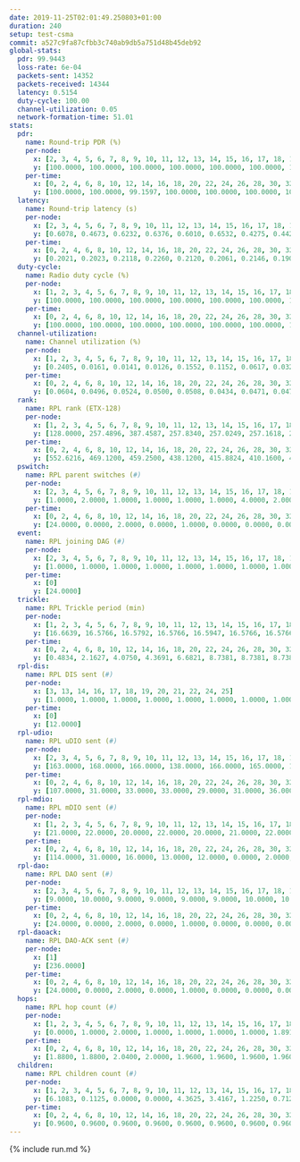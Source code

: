 ```yaml
---
date: 2019-11-25T02:01:49.250803+01:00
duration: 240
setup: test-csma
commit: a527c9fa87cfbb3c740ab9db5a751d48b45deb92
global-stats:
  pdr: 99.9443
  loss-rate: 6e-04
  packets-sent: 14352
  packets-received: 14344
  latency: 0.5154
  duty-cycle: 100.00
  channel-utilization: 0.05
  network-formation-time: 51.01
stats:
  pdr:
    name: Round-trip PDR (%)
    per-node:
      x: [2, 3, 4, 5, 6, 7, 8, 9, 10, 11, 12, 13, 14, 15, 16, 17, 18, 19, 20, 21, 22, 23, 24, 25]
      y: [100.0000, 100.0000, 100.0000, 100.0000, 100.0000, 100.0000, 100.0000, 100.0000, 100.0000, 100.0000, 100.0000, 99.8328, 99.8311, 100.0000, 99.8124, 100.0000, 100.0000, 100.0000, 99.6604, 99.8296, 99.8261, 99.8374, 100.0000, 100.0000]
    per-time:
      x: [0, 2, 4, 6, 8, 10, 12, 14, 16, 18, 20, 22, 24, 26, 28, 30, 32, 34, 36, 38, 40, 42, 44, 46, 48, 50, 52, 54, 56, 58, 60, 62, 64, 66, 68, 70, 72, 74, 76, 78, 80, 82, 84, 86, 88, 90, 92, 94, 96, 98, 100, 102, 104, 106, 108, 110, 112, 114, 116, 118, 120, 122, 124, 126, 128, 130, 132, 134, 136, 138, 140, 142, 144, 146, 148, 150, 152, 154, 156, 158, 160, 162, 164, 166, 168, 170, 172, 174, 176, 178, 180, 182, 184, 186, 188, 190, 192, 194, 196, 198, 200, 202, 204, 206, 208, 210, 212, 214, 216, 218, 220, 222, 224, 226, 228, 230, 232, 234, 236, 238, 240]
      y: [100.0000, 100.0000, 99.1597, 100.0000, 100.0000, 100.0000, 100.0000, 99.1667, 100.0000, 99.1736, 100.0000, 100.0000, 99.1597, 100.0000, 100.0000, 100.0000, 100.0000, 100.0000, 100.0000, 100.0000, 100.0000, 100.0000, 100.0000, 100.0000, 100.0000, 100.0000, 100.0000, 100.0000, 100.0000, 99.1667, 100.0000, 100.0000, 100.0000, 100.0000, 99.1667, 100.0000, 100.0000, 100.0000, 100.0000, 100.0000, 100.0000, 100.0000, 100.0000, 100.0000, 100.0000, 100.0000, 100.0000, 100.0000, 100.0000, 100.0000, 100.0000, 100.0000, 100.0000, 100.0000, 100.0000, 100.0000, 100.0000, 99.1667, 100.0000, 100.0000, 100.0000, 100.0000, 100.0000, 100.0000, 100.0000, 100.0000, 100.0000, 100.0000, 100.0000, 100.0000, 100.0000, 100.0000, 100.0000, 100.0000, 100.0000, 100.0000, 100.0000, 100.0000, 100.0000, 100.0000, 100.0000, 100.0000, 100.0000, 100.0000, 100.0000, 100.0000, 100.0000, 100.0000, 100.0000, 100.0000, 100.0000, 99.1667, 100.0000, 100.0000, 100.0000, 100.0000, 100.0000, 100.0000, 100.0000, 100.0000, 100.0000, 100.0000, 100.0000, 100.0000, 100.0000, 100.0000, 100.0000, 100.0000, 100.0000, 100.0000, 100.0000, 100.0000, 100.0000, 100.0000, 100.0000, 100.0000, 100.0000, 100.0000, 100.0000, 100.0000, null]
  latency:
    name: Round-trip latency (s)
    per-node:
      x: [2, 3, 4, 5, 6, 7, 8, 9, 10, 11, 12, 13, 14, 15, 16, 17, 18, 19, 20, 21, 22, 23, 24, 25]
      y: [0.6078, 0.4673, 0.6232, 0.6376, 0.6010, 0.6532, 0.4275, 0.4420, 0.4321, 0.4709, 0.6245, 0.4814, 0.5159, 0.4900, 0.4205, 0.4589, 0.4450, 0.5180, 0.5023, 0.5059, 0.5198, 0.5031, 0.5075, 0.5112]
    per-time:
      x: [0, 2, 4, 6, 8, 10, 12, 14, 16, 18, 20, 22, 24, 26, 28, 30, 32, 34, 36, 38, 40, 42, 44, 46, 48, 50, 52, 54, 56, 58, 60, 62, 64, 66, 68, 70, 72, 74, 76, 78, 80, 82, 84, 86, 88, 90, 92, 94, 96, 98, 100, 102, 104, 106, 108, 110, 112, 114, 116, 118, 120, 122, 124, 126, 128, 130, 132, 134, 136, 138, 140, 142, 144, 146, 148, 150, 152, 154, 156, 158, 160, 162, 164, 166, 168, 170, 172, 174, 176, 178, 180, 182, 184, 186, 188, 190, 192, 194, 196, 198, 200, 202, 204, 206, 208, 210, 212, 214, 216, 218, 220, 222, 224, 226, 228, 230, 232, 234, 236, 238, 240]
      y: [0.2021, 0.2023, 0.2118, 0.2260, 0.2120, 0.2061, 0.2146, 0.1908, 0.2072, 0.1964, 0.1962, 0.1984, 0.1943, 0.2056, 0.2031, 0.2008, 0.2035, 0.2015, 0.1984, 0.2105, 0.2073, 0.1957, 0.2001, 0.1930, 0.1933, 0.1919, 0.1995, 0.2017, 0.1926, 0.1884, 0.1995, 0.1995, 0.1948, 0.2006, 0.1865, 0.2029, 0.1909, 0.1933, 0.1937, 0.2009, 0.2022, 0.2036, 0.2033, 0.2050, 0.2065, 0.1976, 0.1900, 0.1939, 0.2023, 0.2018, 0.1995, 0.1992, 0.1973, 0.1882, 0.1981, 0.2075, 0.3461, 0.5633, 0.6075, 0.6368, 0.5538, 0.5265, 0.4732, 0.5623, 0.5911, 0.5391, 0.5030, 0.5044, 0.4619, 0.4173, 0.5378, 0.5395, 0.4670, 0.4144, 0.4267, 0.5117, 0.4855, 0.4094, 0.4855, 0.4599, 0.4321, 0.4518, 0.4550, 0.4396, 0.4231, 0.3929, 0.4306, 0.3812, 0.4223, 0.3850, 0.7700, 1.1661, 1.1573, 1.1756, 1.1788, 1.1721, 1.1661, 1.1688, 1.1711, 1.1581, 1.1630, 1.1720, 1.1739, 1.1667, 1.1730, 1.1655, 1.1722, 1.1685, 1.1752, 1.1645, 1.1749, 1.1762, 1.1750, 1.1712, 1.1576, 1.1668, 1.1700, 1.1722, 1.1575, 1.1566, null]
  duty-cycle:
    name: Radio duty cycle (%)
    per-node:
      x: [1, 2, 3, 4, 5, 6, 7, 8, 9, 10, 11, 12, 13, 14, 15, 16, 17, 18, 19, 20, 21, 22, 23, 24, 25]
      y: [100.0000, 100.0000, 100.0000, 100.0000, 100.0000, 100.0000, 100.0000, 100.0000, 100.0000, 100.0000, 100.0000, 100.0000, 100.0000, 100.0000, 100.0000, 100.0000, 100.0000, 100.0000, 100.0000, 100.0000, 100.0000, 100.0000, 100.0000, 100.0000, 100.0000]
    per-time:
      x: [0, 2, 4, 6, 8, 10, 12, 14, 16, 18, 20, 22, 24, 26, 28, 30, 32, 34, 36, 38, 40, 42, 44, 46, 48, 50, 52, 54, 56, 58, 60, 62, 64, 66, 68, 70, 72, 74, 76, 78, 80, 82, 84, 86, 88, 90, 92, 94, 96, 98, 100, 102, 104, 106, 108, 110, 112, 114, 116, 118, 120, 122, 124, 126, 128, 130, 132, 134, 136, 138, 140, 142, 144, 146, 148, 150, 152, 154, 156, 158, 160, 162, 164, 166, 168, 170, 172, 174, 176, 178, 180, 182, 184, 186, 188, 190, 192, 194, 196, 198, 200, 202, 204, 206, 208, 210, 212, 214, 216, 218, 220, 222, 224, 226, 228, 230, 232, 234, 236, 238]
      y: [100.0000, 100.0000, 100.0000, 100.0000, 100.0000, 100.0000, 100.0000, 100.0000, 100.0000, 100.0000, 100.0000, 100.0000, 100.0000, 100.0000, 100.0000, 100.0000, 100.0000, 100.0000, 100.0000, 100.0000, 100.0000, 100.0000, 100.0000, 100.0000, 100.0000, 100.0000, 100.0000, 100.0000, 100.0000, 100.0000, 100.0000, 100.0000, 100.0000, 100.0000, 100.0000, 100.0000, 100.0000, 100.0000, 100.0000, 100.0000, 100.0000, 100.0000, 100.0000, 100.0000, 100.0000, 100.0000, 100.0000, 100.0000, 100.0000, 100.0000, 100.0000, 100.0000, 100.0000, 100.0000, 100.0000, 100.0000, 100.0000, 100.0000, 100.0000, 100.0000, 100.0000, 100.0000, 100.0000, 100.0000, 100.0000, 100.0000, 100.0000, 100.0000, 100.0000, 100.0000, 100.0000, 100.0000, 100.0000, 100.0000, 100.0000, 100.0000, 100.0000, 100.0000, 100.0000, 100.0000, 100.0000, 100.0000, 100.0000, 100.0000, 100.0000, 100.0000, 100.0000, 100.0000, 100.0000, 100.0000, 100.0000, 100.0000, 100.0000, 100.0000, 100.0000, 100.0000, 100.0000, 100.0000, 100.0000, 100.0000, 100.0000, 100.0000, 100.0000, 100.0000, 100.0000, 100.0000, 100.0000, 100.0000, 100.0000, 100.0000, 100.0000, 100.0000, 100.0000, 100.0000, 100.0000, 100.0000, 100.0000, 100.0000, 100.0000, 100.0000]
  channel-utilization:
    name: Channel utilization (%)
    per-node:
      x: [1, 2, 3, 4, 5, 6, 7, 8, 9, 10, 11, 12, 13, 14, 15, 16, 17, 18, 19, 20, 21, 22, 23, 24, 25]
      y: [0.2405, 0.0161, 0.0141, 0.0126, 0.1552, 0.1152, 0.0617, 0.0322, 0.0212, 0.0143, 0.0156, 0.0795, 0.0243, 0.0140, 0.0256, 0.0662, 0.0393, 0.0733, 0.0179, 0.0141, 0.0146, 0.0142, 0.0169, 0.0142, 0.0177]
    per-time:
      x: [0, 2, 4, 6, 8, 10, 12, 14, 16, 18, 20, 22, 24, 26, 28, 30, 32, 34, 36, 38, 40, 42, 44, 46, 48, 50, 52, 54, 56, 58, 60, 62, 64, 66, 68, 70, 72, 74, 76, 78, 80, 82, 84, 86, 88, 90, 92, 94, 96, 98, 100, 102, 104, 106, 108, 110, 112, 114, 116, 118, 120, 122, 124, 126, 128, 130, 132, 134, 136, 138, 140, 142, 144, 146, 148, 150, 152, 154, 156, 158, 160, 162, 164, 166, 168, 170, 172, 174, 176, 178, 180, 182, 184, 186, 188, 190, 192, 194, 196, 198, 200, 202, 204, 206, 208, 210, 212, 214, 216, 218, 220, 222, 224, 226, 228, 230, 232, 234, 236, 238]
      y: [0.0604, 0.0496, 0.0524, 0.0500, 0.0508, 0.0434, 0.0471, 0.0472, 0.0421, 0.0454, 0.0432, 0.0446, 0.0384, 0.0481, 0.0521, 0.0457, 0.0429, 0.0467, 0.0438, 0.0454, 0.0428, 0.0438, 0.0450, 0.0421, 0.0481, 0.0436, 0.0438, 0.0444, 0.0531, 0.0422, 0.0463, 0.0458, 0.0418, 0.0442, 0.0438, 0.0446, 0.0449, 0.0400, 0.0451, 0.0434, 0.0468, 0.0445, 0.0504, 0.0447, 0.0466, 0.0439, 0.0442, 0.0409, 0.0442, 0.0457, 0.0448, 0.0433, 0.0424, 0.0431, 0.0405, 0.0430, 0.0482, 0.0478, 0.0410, 0.0443, 0.0432, 0.0481, 0.0422, 0.0433, 0.0445, 0.0417, 0.0454, 0.0443, 0.0464, 0.0461, 0.0426, 0.0512, 0.0442, 0.0457, 0.0456, 0.0460, 0.0423, 0.0458, 0.0433, 0.0461, 0.0461, 0.0427, 0.0402, 0.0434, 0.0446, 0.0511, 0.0426, 0.0479, 0.0459, 0.0425, 0.0463, 0.0489, 0.0495, 0.0428, 0.0448, 0.0482, 0.0443, 0.0433, 0.0444, 0.0469, 0.0467, 0.0450, 0.0456, 0.0475, 0.0413, 0.0452, 0.0436, 0.0455, 0.0452, 0.0447, 0.0456, 0.0447, 0.0472, 0.0445, 0.0491, 0.0441, 0.0475, 0.0444, 0.0429, 0.0424]
  rank:
    name: RPL rank (ETX-128)
    per-node:
      x: [1, 2, 3, 4, 5, 6, 7, 8, 9, 10, 11, 12, 13, 14, 15, 16, 17, 18, 19, 20, 21, 22, 23, 24, 25]
      y: [128.0000, 257.4896, 387.4587, 257.8340, 257.0249, 257.1618, 267.0000, 400.2131, 392.4587, 388.2851, 397.1037, 280.5560, 409.6198, 530.3618, 399.9253, 394.4606, 396.0830, 405.1393, 539.4959, 527.6599, 538.5246, 529.2154, 560.8140, 539.3029, 547.3802]
    per-time:
      x: [0, 2, 4, 6, 8, 10, 12, 14, 16, 18, 20, 22, 24, 26, 28, 30, 32, 34, 36, 38, 40, 42, 44, 46, 48, 50, 52, 54, 56, 58, 60, 62, 64, 66, 68, 70, 72, 74, 76, 78, 80, 82, 84, 86, 88, 90, 92, 94, 96, 98, 100, 102, 104, 106, 108, 110, 112, 114, 116, 118, 120, 122, 124, 126, 128, 130, 132, 134, 136, 138, 140, 142, 144, 146, 148, 150, 152, 154, 156, 158, 160, 162, 164, 166, 168, 170, 172, 174, 176, 178, 180, 182, 184, 186, 188, 190, 192, 194, 196, 198, 200, 202, 204, 206, 208, 210, 212, 214, 216, 218, 220, 222, 224, 226, 228, 230, 232, 234, 236, 238]
      y: [552.6216, 469.1200, 459.2500, 438.1200, 415.8824, 410.1600, 410.3600, 407.8800, 408.9200, 408.4600, 406.0600, 405.2745, 402.0200, 402.2692, 397.1600, 395.5200, 393.8400, 394.6800, 394.9000, 392.7200, 394.6000, 394.9600, 395.5000, 397.3400, 395.8600, 396.5200, 399.0800, 398.1400, 398.4118, 393.7200, 396.5000, 400.0800, 398.7800, 403.6600, 404.6471, 401.3600, 401.6078, 397.7200, 397.4200, 397.8600, 397.7000, 399.8235, 399.5400, 398.0800, 396.9600, 395.7059, 397.6000, 397.4706, 395.5600, 392.9800, 391.8200, 392.1600, 392.1000, 393.8000, 392.5600, 393.4600, 395.5882, 397.3200, 397.3725, 396.4400, 396.4200, 396.6078, 395.2600, 395.8200, 396.8600, 395.7600, 396.4200, 399.6400, 398.5400, 397.2000, 394.8800, 398.7308, 392.5000, 396.2549, 393.1600, 397.0200, 398.3400, 401.6000, 402.6000, 405.9804, 402.2353, 396.9400, 397.8800, 396.6400, 394.0800, 398.2400, 397.4600, 394.6400, 398.6538, 392.5800, 393.6800, 403.6415, 398.2941, 393.3800, 393.0000, 393.0600, 393.9600, 393.2000, 393.5800, 392.0400, 396.8269, 392.1176, 390.0000, 390.1000, 390.8200, 391.7200, 390.6000, 393.0000, 389.8627, 391.0800, 394.6400, 394.0000, 392.9800, 392.2000, 389.7170, 388.6600, 392.3922, 390.2353, 391.1600, 393.5400]
  pswitch:
    name: RPL parent switches (#)
    per-node:
      x: [2, 3, 4, 5, 6, 7, 8, 9, 10, 11, 12, 13, 14, 15, 16, 17, 18, 19, 20, 21, 22, 23, 24, 25]
      y: [1.0000, 2.0000, 1.0000, 1.0000, 1.0000, 1.0000, 4.0000, 2.0000, 2.0000, 1.0000, 1.0000, 2.0000, 6.0000, 1.0000, 1.0000, 1.0000, 4.0000, 6.0000, 7.0000, 4.0000, 6.0000, 2.0000, 1.0000, 2.0000]
    per-time:
      x: [0, 2, 4, 6, 8, 10, 12, 14, 16, 18, 20, 22, 24, 26, 28, 30, 32, 34, 36, 38, 40, 42, 44, 46, 48, 50, 52, 54, 56, 58, 60, 62, 64, 66, 68, 70, 72, 74, 76, 78, 80, 82, 84, 86, 88, 90, 92, 94, 96, 98, 100, 102, 104, 106, 108, 110, 112, 114, 116, 118, 120, 122, 124, 126, 128, 130, 132, 134, 136, 138, 140, 142, 144, 146, 148, 150, 152, 154, 156, 158, 160, 162, 164, 166, 168, 170, 172, 174, 176, 178, 180, 182, 184, 186, 188, 190, 192, 194, 196, 198, 200, 202, 204, 206, 208, 210, 212, 214, 216, 218, 220, 222, 224, 226, 228, 230, 232, 234]
      y: [24.0000, 0.0000, 2.0000, 0.0000, 1.0000, 0.0000, 0.0000, 0.0000, 0.0000, 0.0000, 0.0000, 1.0000, 0.0000, 2.0000, 0.0000, 0.0000, 0.0000, 0.0000, 0.0000, 0.0000, 0.0000, 0.0000, 0.0000, 0.0000, 0.0000, 0.0000, 0.0000, 0.0000, 1.0000, 0.0000, 0.0000, 0.0000, 0.0000, 0.0000, 1.0000, 0.0000, 1.0000, 0.0000, 0.0000, 0.0000, 0.0000, 1.0000, 0.0000, 0.0000, 0.0000, 1.0000, 0.0000, 1.0000, 0.0000, 0.0000, 0.0000, 0.0000, 0.0000, 0.0000, 0.0000, 0.0000, 1.0000, 0.0000, 1.0000, 0.0000, 0.0000, 1.0000, 0.0000, 0.0000, 0.0000, 0.0000, 0.0000, 0.0000, 0.0000, 0.0000, 0.0000, 2.0000, 0.0000, 1.0000, 0.0000, 0.0000, 0.0000, 0.0000, 0.0000, 1.0000, 1.0000, 0.0000, 0.0000, 0.0000, 0.0000, 0.0000, 0.0000, 0.0000, 2.0000, 0.0000, 0.0000, 3.0000, 1.0000, 0.0000, 0.0000, 0.0000, 0.0000, 0.0000, 0.0000, 0.0000, 2.0000, 1.0000, 0.0000, 0.0000, 0.0000, 0.0000, 0.0000, 1.0000, 1.0000, 0.0000, 0.0000, 0.0000, 0.0000, 0.0000, 3.0000, 0.0000, 1.0000, 1.0000]
  event:
    name: RPL joining DAG (#)
    per-node:
      x: [2, 3, 4, 5, 6, 7, 8, 9, 10, 11, 12, 13, 14, 15, 16, 17, 18, 19, 20, 21, 22, 23, 24, 25]
      y: [1.0000, 1.0000, 1.0000, 1.0000, 1.0000, 1.0000, 1.0000, 1.0000, 1.0000, 1.0000, 1.0000, 1.0000, 1.0000, 1.0000, 1.0000, 1.0000, 1.0000, 1.0000, 1.0000, 1.0000, 1.0000, 1.0000, 1.0000, 1.0000]
    per-time:
      x: [0]
      y: [24.0000]
  trickle:
    name: RPL Trickle period (min)
    per-node:
      x: [1, 2, 3, 4, 5, 6, 7, 8, 9, 10, 11, 12, 13, 14, 15, 16, 17, 18, 19, 20, 21, 22, 23, 24, 25]
      y: [16.6639, 16.5766, 16.5792, 16.5766, 16.5947, 16.5766, 16.5766, 16.5877, 16.5792, 16.5792, 16.5755, 16.5766, 16.5431, 16.5583, 16.5392, 16.5392, 16.5392, 16.5507, 16.5050, 16.5526, 16.4830, 16.5488, 16.5341, 16.5296, 16.4709]
    per-time:
      x: [0, 2, 4, 6, 8, 10, 12, 14, 16, 18, 20, 22, 24, 26, 28, 30, 32, 34, 36, 38, 40, 42, 44, 46, 48, 50, 52, 54, 56, 58, 60, 62, 64, 66, 68, 70, 72, 74, 76, 78, 80, 82, 84, 86, 88, 90, 92, 94, 96, 98, 100, 102, 104, 106, 108, 110, 112, 114, 116, 118, 120, 122, 124, 126, 128, 130, 132, 134, 136, 138, 140, 142, 144, 146, 148, 150, 152, 154, 156, 158, 160, 162, 164, 166, 168, 170, 172, 174, 176, 178, 180, 182, 184, 186, 188, 190, 192, 194, 196, 198, 200, 202, 204, 206, 208, 210, 212, 214, 216, 218, 220, 222, 224, 226, 228, 230, 232, 234, 236, 238]
      y: [0.4834, 2.1627, 4.0750, 4.3691, 6.6821, 8.7381, 8.7381, 8.7381, 10.8353, 17.4763, 17.4763, 17.4763, 17.4763, 17.4763, 17.4763, 17.4763, 17.4763, 17.4763, 17.4763, 17.4763, 17.4763, 17.4763, 17.4763, 17.4763, 17.4763, 17.4763, 17.4763, 17.4763, 17.4763, 17.4763, 17.4763, 17.4763, 17.4763, 17.4763, 17.4763, 17.4763, 17.4763, 17.4763, 17.4763, 17.4763, 17.4763, 17.4763, 17.4763, 17.4763, 17.4763, 17.4763, 17.4763, 17.4763, 17.4763, 17.4763, 17.4763, 17.4763, 17.4763, 17.4763, 17.4763, 17.4763, 17.4763, 17.4763, 17.4763, 17.4763, 17.4763, 17.4763, 17.4763, 17.4763, 17.4763, 17.4763, 17.4763, 17.4763, 17.4763, 17.4763, 17.4763, 17.4763, 17.4763, 17.4763, 17.4763, 17.4763, 17.4763, 17.4763, 17.4763, 17.4763, 17.4763, 17.4763, 17.4763, 17.4763, 17.4763, 17.4763, 17.4763, 17.4763, 17.4763, 17.4763, 17.4763, 17.4763, 17.4763, 17.4763, 17.4763, 17.4763, 17.4763, 17.4763, 17.4763, 17.4763, 17.4763, 17.4763, 17.4763, 17.4763, 17.4763, 17.4763, 17.4763, 17.4763, 17.4763, 17.4763, 17.4763, 17.4763, 17.4763, 17.4763, 17.4763, 17.4763, 17.4763, 17.4763, 17.4763, 17.4763]
  rpl-dis:
    name: RPL DIS sent (#)
    per-node:
      x: [3, 13, 14, 16, 17, 18, 19, 20, 21, 22, 24, 25]
      y: [1.0000, 1.0000, 1.0000, 1.0000, 1.0000, 1.0000, 1.0000, 1.0000, 1.0000, 1.0000, 1.0000, 1.0000]
    per-time:
      x: [0]
      y: [12.0000]
  rpl-udio:
    name: RPL uDIO sent (#)
    per-node:
      x: [2, 3, 4, 5, 6, 7, 8, 9, 10, 11, 12, 13, 14, 15, 16, 17, 18, 19, 20, 21, 22, 23, 24, 25]
      y: [163.0000, 168.0000, 166.0000, 138.0000, 166.0000, 165.0000, 164.0000, 168.0000, 162.0000, 169.0000, 168.0000, 168.0000, 163.0000, 163.0000, 158.0000, 168.0000, 159.0000, 161.0000, 168.0000, 167.0000, 167.0000, 167.0000, 167.0000, 171.0000]
    per-time:
      x: [0, 2, 4, 6, 8, 10, 12, 14, 16, 18, 20, 22, 24, 26, 28, 30, 32, 34, 36, 38, 40, 42, 44, 46, 48, 50, 52, 54, 56, 58, 60, 62, 64, 66, 68, 70, 72, 74, 76, 78, 80, 82, 84, 86, 88, 90, 92, 94, 96, 98, 100, 102, 104, 106, 108, 110, 112, 114, 116, 118, 120, 122, 124, 126, 128, 130, 132, 134, 136, 138, 140, 142, 144, 146, 148, 150, 152, 154, 156, 158, 160, 162, 164, 166, 168, 170, 172, 174, 176, 178, 180, 182, 184, 186, 188, 190, 192, 194, 196, 198, 200, 202, 204, 206, 208, 210, 212, 214, 216, 218, 220, 222, 224, 226, 228, 230, 232, 234, 236, 238, 240]
      y: [107.0000, 31.0000, 33.0000, 33.0000, 29.0000, 31.0000, 36.0000, 34.0000, 30.0000, 32.0000, 35.0000, 31.0000, 28.0000, 33.0000, 33.0000, 29.0000, 33.0000, 32.0000, 28.0000, 37.0000, 33.0000, 32.0000, 33.0000, 35.0000, 30.0000, 31.0000, 35.0000, 30.0000, 28.0000, 34.0000, 35.0000, 28.0000, 30.0000, 32.0000, 34.0000, 29.0000, 28.0000, 32.0000, 29.0000, 33.0000, 36.0000, 32.0000, 33.0000, 27.0000, 33.0000, 35.0000, 31.0000, 34.0000, 29.0000, 34.0000, 32.0000, 36.0000, 32.0000, 30.0000, 31.0000, 36.0000, 31.0000, 36.0000, 29.0000, 31.0000, 32.0000, 33.0000, 31.0000, 34.0000, 31.0000, 29.0000, 29.0000, 32.0000, 31.0000, 30.0000, 32.0000, 36.0000, 27.0000, 34.0000, 30.0000, 36.0000, 29.0000, 35.0000, 31.0000, 35.0000, 30.0000, 30.0000, 33.0000, 35.0000, 33.0000, 37.0000, 30.0000, 36.0000, 32.0000, 30.0000, 30.0000, 43.0000, 34.0000, 29.0000, 32.0000, 32.0000, 34.0000, 29.0000, 31.0000, 37.0000, 29.0000, 34.0000, 33.0000, 34.0000, 30.0000, 38.0000, 33.0000, 33.0000, 34.0000, 34.0000, 26.0000, 32.0000, 34.0000, 34.0000, 33.0000, 32.0000, 32.0000, 29.0000, 34.0000, 34.0000, 4.0000]
  rpl-mdio:
    name: RPL mDIO sent (#)
    per-node:
      x: [1, 2, 3, 4, 5, 6, 7, 8, 9, 10, 11, 12, 13, 14, 15, 16, 17, 18, 19, 20, 21, 22, 23, 24, 25]
      y: [21.0000, 22.0000, 20.0000, 22.0000, 20.0000, 21.0000, 22.0000, 20.0000, 20.0000, 20.0000, 20.0000, 21.0000, 21.0000, 22.0000, 20.0000, 21.0000, 22.0000, 21.0000, 22.0000, 20.0000, 20.0000, 20.0000, 20.0000, 20.0000, 21.0000]
    per-time:
      x: [0, 2, 4, 6, 8, 10, 12, 14, 16, 18, 20, 22, 24, 26, 28, 30, 32, 34, 36, 38, 40, 42, 44, 46, 48, 50, 52, 54, 56, 58, 60, 62, 64, 66, 68, 70, 72, 74, 76, 78, 80, 82, 84, 86, 88, 90, 92, 94, 96, 98, 100, 102, 104, 106, 108, 110, 112, 114, 116, 118, 120, 122, 124, 126, 128, 130, 132, 134, 136, 138, 140, 142, 144, 146, 148, 150, 152, 154, 156, 158, 160, 162, 164, 166, 168, 170, 172, 174, 176, 178, 180, 182, 184, 186, 188, 190, 192, 194, 196, 198, 200, 202, 204, 206, 208, 210, 212, 214, 216, 218, 220, 222, 224, 226, 228, 230, 232, 234, 236, 238]
      y: [114.0000, 31.0000, 16.0000, 13.0000, 12.0000, 0.0000, 2.0000, 13.0000, 10.0000, 0.0000, 0.0000, 0.0000, 0.0000, 7.0000, 7.0000, 3.0000, 7.0000, 1.0000, 0.0000, 0.0000, 0.0000, 0.0000, 3.0000, 5.0000, 9.0000, 6.0000, 2.0000, 0.0000, 0.0000, 0.0000, 1.0000, 7.0000, 6.0000, 4.0000, 6.0000, 1.0000, 0.0000, 0.0000, 0.0000, 4.0000, 12.0000, 3.0000, 4.0000, 2.0000, 0.0000, 0.0000, 0.0000, 0.0000, 4.0000, 7.0000, 4.0000, 7.0000, 3.0000, 0.0000, 0.0000, 0.0000, 1.0000, 3.0000, 6.0000, 5.0000, 9.0000, 1.0000, 0.0000, 0.0000, 0.0000, 1.0000, 9.0000, 8.0000, 5.0000, 2.0000, 0.0000, 0.0000, 0.0000, 0.0000, 5.0000, 6.0000, 6.0000, 6.0000, 2.0000, 0.0000, 0.0000, 0.0000, 0.0000, 6.0000, 7.0000, 3.0000, 7.0000, 2.0000, 0.0000, 0.0000, 0.0000, 0.0000, 9.0000, 3.0000, 7.0000, 4.0000, 2.0000, 0.0000, 0.0000, 0.0000, 1.0000, 9.0000, 8.0000, 4.0000, 3.0000, 0.0000, 0.0000, 0.0000, 0.0000, 3.0000, 5.0000, 6.0000, 3.0000, 8.0000, 0.0000, 0.0000, 0.0000, 0.0000, 2.0000, 6.0000]
  rpl-dao:
    name: RPL DAO sent (#)
    per-node:
      x: [2, 3, 4, 5, 6, 7, 8, 9, 10, 11, 12, 13, 14, 15, 16, 17, 18, 19, 20, 21, 22, 23, 24, 25]
      y: [9.0000, 10.0000, 9.0000, 9.0000, 9.0000, 9.0000, 10.0000, 10.0000, 10.0000, 9.0000, 9.0000, 10.0000, 13.0000, 9.0000, 9.0000, 9.0000, 11.0000, 11.0000, 11.0000, 11.0000, 12.0000, 9.0000, 9.0000, 10.0000]
    per-time:
      x: [0, 2, 4, 6, 8, 10, 12, 14, 16, 18, 20, 22, 24, 26, 28, 30, 32, 34, 36, 38, 40, 42, 44, 46, 48, 50, 52, 54, 56, 58, 60, 62, 64, 66, 68, 70, 72, 74, 76, 78, 80, 82, 84, 86, 88, 90, 92, 94, 96, 98, 100, 102, 104, 106, 108, 110, 112, 114, 116, 118, 120, 122, 124, 126, 128, 130, 132, 134, 136, 138, 140, 142, 144, 146, 148, 150, 152, 154, 156, 158, 160, 162, 164, 166, 168, 170, 172, 174, 176, 178, 180, 182, 184, 186, 188, 190, 192, 194, 196, 198, 200, 202, 204, 206, 208, 210, 212, 214, 216, 218, 220, 222, 224, 226, 228, 230, 232, 234, 236, 238]
      y: [24.0000, 0.0000, 2.0000, 0.0000, 1.0000, 0.0000, 0.0000, 0.0000, 0.0000, 0.0000, 0.0000, 1.0000, 0.0000, 2.0000, 19.0000, 0.0000, 1.0000, 0.0000, 1.0000, 0.0000, 0.0000, 0.0000, 0.0000, 0.0000, 0.0000, 1.0000, 0.0000, 2.0000, 20.0000, 0.0000, 1.0000, 0.0000, 0.0000, 1.0000, 1.0000, 0.0000, 1.0000, 0.0000, 0.0000, 1.0000, 0.0000, 2.0000, 12.0000, 5.0000, 1.0000, 1.0000, 0.0000, 2.0000, 1.0000, 0.0000, 0.0000, 0.0000, 0.0000, 1.0000, 0.0000, 2.0000, 5.0000, 12.0000, 2.0000, 0.0000, 1.0000, 3.0000, 1.0000, 0.0000, 0.0000, 0.0000, 0.0000, 1.0000, 0.0000, 0.0000, 4.0000, 15.0000, 1.0000, 2.0000, 0.0000, 1.0000, 1.0000, 1.0000, 0.0000, 1.0000, 1.0000, 0.0000, 0.0000, 0.0000, 2.0000, 16.0000, 0.0000, 1.0000, 4.0000, 0.0000, 1.0000, 4.0000, 1.0000, 0.0000, 0.0000, 0.0000, 0.0000, 0.0000, 0.0000, 9.0000, 7.0000, 2.0000, 1.0000, 1.0000, 1.0000, 1.0000, 2.0000, 1.0000, 1.0000, 0.0000, 0.0000, 0.0000, 0.0000, 6.0000, 12.0000, 0.0000, 3.0000, 2.0000, 0.0000, 1.0000]
  rpl-daoack:
    name: RPL DAO-ACK sent (#)
    per-node:
      x: [1]
      y: [236.0000]
    per-time:
      x: [0, 2, 4, 6, 8, 10, 12, 14, 16, 18, 20, 22, 24, 26, 28, 30, 32, 34, 36, 38, 40, 42, 44, 46, 48, 50, 52, 54, 56, 58, 60, 62, 64, 66, 68, 70, 72, 74, 76, 78, 80, 82, 84, 86, 88, 90, 92, 94, 96, 98, 100, 102, 104, 106, 108, 110, 112, 114, 116, 118, 120, 122, 124, 126, 128, 130, 132, 134, 136, 138, 140, 142, 144, 146, 148, 150, 152, 154, 156, 158, 160, 162, 164, 166, 168, 170, 172, 174, 176, 178, 180, 182, 184, 186, 188, 190, 192, 194, 196, 198, 200, 202, 204, 206, 208, 210, 212, 214, 216, 218, 220, 222, 224, 226, 228, 230, 232, 234, 236, 238]
      y: [24.0000, 0.0000, 2.0000, 0.0000, 1.0000, 0.0000, 0.0000, 0.0000, 0.0000, 0.0000, 0.0000, 1.0000, 0.0000, 2.0000, 19.0000, 0.0000, 1.0000, 0.0000, 1.0000, 0.0000, 0.0000, 0.0000, 0.0000, 0.0000, 0.0000, 1.0000, 0.0000, 2.0000, 19.0000, 1.0000, 1.0000, 0.0000, 0.0000, 1.0000, 1.0000, 0.0000, 1.0000, 0.0000, 0.0000, 1.0000, 0.0000, 2.0000, 12.0000, 5.0000, 1.0000, 1.0000, 0.0000, 2.0000, 1.0000, 0.0000, 0.0000, 0.0000, 0.0000, 1.0000, 0.0000, 2.0000, 5.0000, 12.0000, 2.0000, 0.0000, 1.0000, 3.0000, 1.0000, 0.0000, 0.0000, 0.0000, 0.0000, 1.0000, 0.0000, 0.0000, 4.0000, 15.0000, 1.0000, 2.0000, 0.0000, 1.0000, 1.0000, 1.0000, 0.0000, 1.0000, 1.0000, 0.0000, 0.0000, 0.0000, 2.0000, 16.0000, 0.0000, 1.0000, 3.0000, 0.0000, 1.0000, 4.0000, 1.0000, 0.0000, 0.0000, 0.0000, 0.0000, 0.0000, 0.0000, 9.0000, 7.0000, 2.0000, 1.0000, 1.0000, 1.0000, 1.0000, 2.0000, 1.0000, 1.0000, 0.0000, 0.0000, 0.0000, 0.0000, 6.0000, 12.0000, 0.0000, 3.0000, 2.0000, 0.0000, 1.0000]
  hops:
    name: RPL hop count (#)
    per-node:
      x: [1, 2, 3, 4, 5, 6, 7, 8, 9, 10, 11, 12, 13, 14, 15, 16, 17, 18, 19, 20, 21, 22, 23, 24, 25]
      y: [0.0000, 1.0000, 2.0000, 1.0000, 1.0000, 1.0000, 1.0000, 1.8917, 2.0000, 2.0000, 2.0000, 1.0000, 2.0000, 2.8917, 2.0000, 2.0000, 2.0000, 2.0000, 3.0500, 3.0000, 3.0250, 3.0000, 3.0000, 3.0000, 3.0000]
    per-time:
      x: [0, 2, 4, 6, 8, 10, 12, 14, 16, 18, 20, 22, 24, 26, 28, 30, 32, 34, 36, 38, 40, 42, 44, 46, 48, 50, 52, 54, 56, 58, 60, 62, 64, 66, 68, 70, 72, 74, 76, 78, 80, 82, 84, 86, 88, 90, 92, 94, 96, 98, 100, 102, 104, 106, 108, 110, 112, 114, 116, 118, 120, 122, 124, 126, 128, 130, 132, 134, 136, 138, 140, 142, 144, 146, 148, 150, 152, 154, 156, 158, 160, 162, 164, 166, 168, 170, 172, 174, 176, 178, 180, 182, 184, 186, 188, 190, 192, 194, 196, 198, 200, 202, 204, 206, 208, 210, 212, 214, 216, 218, 220, 222, 224, 226, 228, 230, 232, 234, 236, 238]
      y: [1.8800, 1.8800, 2.0400, 2.0000, 1.9600, 1.9600, 1.9600, 1.9600, 1.9600, 1.9600, 1.9400, 1.9200, 1.9600, 2.0000, 2.0000, 2.0000, 2.0000, 2.0000, 2.0000, 2.0000, 2.0000, 2.0000, 2.0000, 2.0000, 2.0000, 2.0000, 2.0000, 2.0000, 2.0000, 2.0000, 2.0000, 2.0000, 2.0000, 2.0000, 2.0000, 2.0000, 2.0000, 2.0000, 2.0000, 2.0000, 2.0000, 2.0000, 2.0000, 2.0000, 2.0000, 2.0000, 2.0000, 2.0000, 2.0000, 2.0000, 2.0000, 2.0000, 2.0000, 2.0000, 2.0000, 2.0000, 2.0000, 2.0000, 2.0000, 2.0000, 2.0000, 2.0000, 2.0000, 2.0000, 2.0000, 2.0000, 2.0000, 2.0000, 2.0000, 2.0000, 2.0000, 2.0000, 2.0000, 2.0000, 2.0000, 2.0000, 2.0000, 2.0000, 2.0000, 2.0000, 2.0000, 2.0000, 2.0000, 2.0000, 2.0000, 2.0000, 2.0000, 2.0000, 2.0000, 2.0000, 2.0000, 2.0000, 2.0000, 2.0000, 2.0000, 2.0000, 2.0000, 2.0000, 2.0000, 2.0000, 2.0000, 2.0000, 2.0000, 2.0000, 2.0000, 2.0000, 2.0000, 2.0000, 2.0000, 2.0000, 2.0000, 2.0000, 2.0000, 2.0000, 2.0000, 2.0000, 2.0000, 2.0000, 2.0000, 2.0000]
  children:
    name: RPL children count (#)
    per-node:
      x: [1, 2, 3, 4, 5, 6, 7, 8, 9, 10, 11, 12, 13, 14, 15, 16, 17, 18, 19, 20, 21, 22, 23, 24, 25]
      y: [6.1083, 0.1125, 0.0000, 0.0000, 4.3625, 3.4167, 1.2250, 0.7125, 0.2875, 0.0000, 0.0000, 0.7958, 0.3292, 0.0000, 0.4917, 2.3458, 1.1125, 2.5792, 0.0500, 0.0000, 0.0000, 0.0000, 0.0000, 0.0000, 0.0708]
    per-time:
      x: [0, 2, 4, 6, 8, 10, 12, 14, 16, 18, 20, 22, 24, 26, 28, 30, 32, 34, 36, 38, 40, 42, 44, 46, 48, 50, 52, 54, 56, 58, 60, 62, 64, 66, 68, 70, 72, 74, 76, 78, 80, 82, 84, 86, 88, 90, 92, 94, 96, 98, 100, 102, 104, 106, 108, 110, 112, 114, 116, 118, 120, 122, 124, 126, 128, 130, 132, 134, 136, 138, 140, 142, 144, 146, 148, 150, 152, 154, 156, 158, 160, 162, 164, 166, 168, 170, 172, 174, 176, 178, 180, 182, 184, 186, 188, 190, 192, 194, 196, 198, 200, 202, 204, 206, 208, 210, 212, 214, 216, 218, 220, 222, 224, 226, 228, 230, 232, 234, 236, 238]
      y: [0.9600, 0.9600, 0.9600, 0.9600, 0.9600, 0.9600, 0.9600, 0.9600, 0.9600, 0.9600, 0.9600, 0.9600, 0.9600, 0.9600, 0.9600, 0.9600, 0.9600, 0.9600, 0.9600, 0.9600, 0.9600, 0.9600, 0.9600, 0.9600, 0.9600, 0.9600, 0.9600, 0.9600, 0.9600, 0.9600, 0.9600, 0.9600, 0.9600, 0.9600, 0.9600, 0.9600, 0.9600, 0.9600, 0.9600, 0.9600, 0.9600, 0.9600, 0.9600, 0.9600, 0.9600, 0.9600, 0.9600, 0.9600, 0.9600, 0.9600, 0.9600, 0.9600, 0.9600, 0.9600, 0.9600, 0.9600, 0.9600, 0.9600, 0.9600, 0.9600, 0.9600, 0.9600, 0.9600, 0.9600, 0.9600, 0.9600, 0.9600, 0.9600, 0.9600, 0.9600, 0.9600, 0.9600, 0.9600, 0.9600, 0.9600, 0.9600, 0.9600, 0.9600, 0.9600, 0.9600, 0.9600, 0.9600, 0.9600, 0.9600, 0.9600, 0.9600, 0.9600, 0.9600, 0.9600, 0.9600, 0.9600, 0.9600, 0.9600, 0.9600, 0.9600, 0.9600, 0.9600, 0.9600, 0.9600, 0.9600, 0.9600, 0.9600, 0.9600, 0.9600, 0.9600, 0.9600, 0.9600, 0.9600, 0.9600, 0.9600, 0.9600, 0.9600, 0.9600, 0.9600, 0.9600, 0.9600, 0.9600, 0.9600, 0.9600, 0.9600]
---
```


{% include run.md %}
